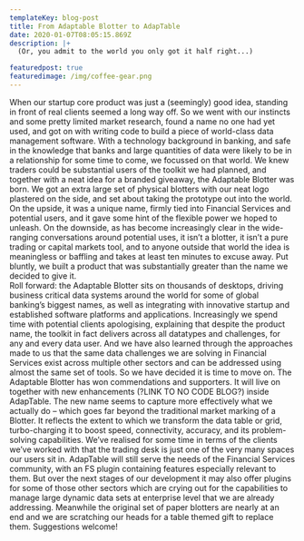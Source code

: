 ```yaml
---
templateKey: blog-post
title: From Adaptable Blotter to AdapTable
date: 2020-01-07T08:05:15.869Z
description: |+
  (Or, you admit to the world you only got it half right...)

featuredpost: true
featuredimage: /img/coffee-gear.png
---
```

When our startup core product was just a (seemingly) good idea, standing in front of real clients seemed a long way off.  So we went with our instincts and some pretty limited market research, found a name no one had yet used, and got on with writing code to build a piece of world-class data management software.With a technology background in banking, and safe in the knowledge that banks and large quantities of data were likely to be in a relationship for some time to come, we focussed on that world.  We knew traders could be substantial users of the toolkit we had planned, and together with a neat idea for a branded giveaway, the Adaptable Blotter was born.  We got an extra large set of physical blotters with our neat logo plastered on the side, and set about taking the prototype out into the world.  On the upside, it was a unique name, firmly tied into Financial Services and potential users, and it gave some hint of the flexible power we hoped to unleash.  On the downside, as has become increasingly clear in the wide-ranging conversations around potential uses, it isn’t a blotter, it isn’t a pure trading or capital markets tool, and to anyone outside that world the idea is meaningless or baffling and takes at least ten minutes to excuse away.  Put bluntly, we built a product that was substantially greater than the name we decided to give it.  Roll forward:  the Adaptable Blotter sits on thousands of desktops, driving business critical data systems around the world for some of global banking’s biggest names, as well as integrating with innovative startup and established software platforms and applications.  Increasingly we spend time with potential clients apologising, explaining that despite the product name, the toolkit in fact delivers across all datatypes and challenges, for any and every data user.  And we have also learned through the approaches made to us that the same data challenges we are solving in Financial Services exist across multiple other sectors and can be addressed using almost the same set of tools.So we have decided it is time to move on.  The Adaptable Blotter has won commendations and supporters. It will live on together with new enhancements (?LINK TO NO CODE BLOG?) inside AdapTable.  The new name seems to capture more effectively what we actually do – which goes far beyond the traditional market marking of a Blotter.  It reflects the extent to which we transform the data table or grid, turbo-charging it to boost speed, connectivity, accuracy, and its problem-solving capabilities.  We’ve realised for some time in terms of the clients we’ve worked with that the trading desk is just one of the very many spaces our users sit in.  AdapTable will still serve the needs of the Financial Services community, with an FS plugin containing features especially relevant to them.  But over the next stages of our development it may also offer plugins for some of those other sectors which are crying out for the capabilities to manage large dynamic data sets at enterprise level that we are already addressing.Meanwhile the original set of paper blotters are nearly at an end and we are scratching our heads for a table themed gift to replace them.  Suggestions welcome!
